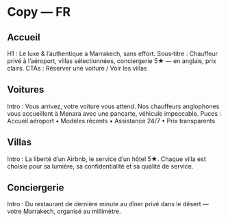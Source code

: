 
# Copy — FR

## Accueil
H1 : Le luxe & l’authentique à Marrakech, sans effort.
Sous‑titre : Chauffeur privé à l’aéroport, villas sélectionnées, conciergerie 5★ — en anglais, prix clairs.
CTAs : Réserver une voiture / Voir les villas

## Voitures
Intro : Vous arrivez, votre voiture vous attend. Nos chauffeurs anglophones vous accueillent à Menara avec une pancarte, véhicule impeccable.
Puces : Accueil aéroport • Modèles récents • Assistance 24/7 • Prix transparents

## Villas
Intro : La liberté d’un Airbnb, le service d’un hôtel 5★. Chaque villa est choisie pour sa lumière, sa confidentialité et sa qualité de service.

## Conciergerie
Intro : Du restaurant de dernière minute au dîner privé dans le désert — votre Marrakech, organisé au millimètre.
